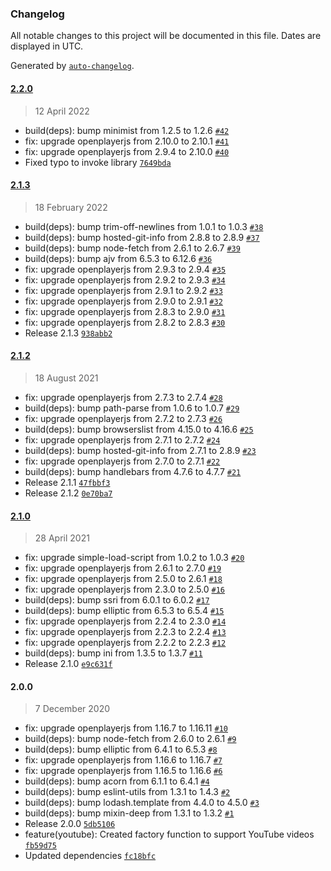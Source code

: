### Changelog

All notable changes to this project will be documented in this file. Dates are displayed in UTC.

Generated by [`auto-changelog`](https://github.com/CookPete/auto-changelog).

#### [2.2.0](https://github.com/openplayerjs/openplayerjs-youtube/compare/2.1.3...2.2.0)

> 12 April 2022

- build(deps): bump minimist from 1.2.5 to 1.2.6 [`#42`](https://github.com/openplayerjs/openplayerjs-youtube/pull/42)
- fix: upgrade openplayerjs from 2.10.0 to 2.10.1 [`#41`](https://github.com/openplayerjs/openplayerjs-youtube/pull/41)
- fix: upgrade openplayerjs from 2.9.4 to 2.10.0 [`#40`](https://github.com/openplayerjs/openplayerjs-youtube/pull/40)
- Fixed typo to invoke library [`7649bda`](https://github.com/openplayerjs/openplayerjs-youtube/commit/7649bda0a8223814dc5d3dc8724100d8ab023758)

#### [2.1.3](https://github.com/openplayerjs/openplayerjs-youtube/compare/2.1.2...2.1.3)

> 18 February 2022

- build(deps): bump trim-off-newlines from 1.0.1 to 1.0.3 [`#38`](https://github.com/openplayerjs/openplayerjs-youtube/pull/38)
- build(deps): bump hosted-git-info from 2.8.8 to 2.8.9 [`#37`](https://github.com/openplayerjs/openplayerjs-youtube/pull/37)
- build(deps): bump node-fetch from 2.6.1 to 2.6.7 [`#39`](https://github.com/openplayerjs/openplayerjs-youtube/pull/39)
- build(deps): bump ajv from 6.5.3 to 6.12.6 [`#36`](https://github.com/openplayerjs/openplayerjs-youtube/pull/36)
- fix: upgrade openplayerjs from 2.9.3 to 2.9.4 [`#35`](https://github.com/openplayerjs/openplayerjs-youtube/pull/35)
- fix: upgrade openplayerjs from 2.9.2 to 2.9.3 [`#34`](https://github.com/openplayerjs/openplayerjs-youtube/pull/34)
- fix: upgrade openplayerjs from 2.9.1 to 2.9.2 [`#33`](https://github.com/openplayerjs/openplayerjs-youtube/pull/33)
- fix: upgrade openplayerjs from 2.9.0 to 2.9.1 [`#32`](https://github.com/openplayerjs/openplayerjs-youtube/pull/32)
- fix: upgrade openplayerjs from 2.8.3 to 2.9.0 [`#31`](https://github.com/openplayerjs/openplayerjs-youtube/pull/31)
- fix: upgrade openplayerjs from 2.8.2 to 2.8.3 [`#30`](https://github.com/openplayerjs/openplayerjs-youtube/pull/30)
- Release 2.1.3 [`938abb2`](https://github.com/openplayerjs/openplayerjs-youtube/commit/938abb254580852c4d75eacbd0ec289177d75a1c)

#### [2.1.2](https://github.com/openplayerjs/openplayerjs-youtube/compare/2.1.0...2.1.2)

> 18 August 2021

- fix: upgrade openplayerjs from 2.7.3 to 2.7.4 [`#28`](https://github.com/openplayerjs/openplayerjs-youtube/pull/28)
- build(deps): bump path-parse from 1.0.6 to 1.0.7 [`#29`](https://github.com/openplayerjs/openplayerjs-youtube/pull/29)
- fix: upgrade openplayerjs from 2.7.2 to 2.7.3 [`#26`](https://github.com/openplayerjs/openplayerjs-youtube/pull/26)
- build(deps): bump browserslist from 4.15.0 to 4.16.6 [`#25`](https://github.com/openplayerjs/openplayerjs-youtube/pull/25)
- fix: upgrade openplayerjs from 2.7.1 to 2.7.2 [`#24`](https://github.com/openplayerjs/openplayerjs-youtube/pull/24)
- build(deps): bump hosted-git-info from 2.7.1 to 2.8.9 [`#23`](https://github.com/openplayerjs/openplayerjs-youtube/pull/23)
- fix: upgrade openplayerjs from 2.7.0 to 2.7.1 [`#22`](https://github.com/openplayerjs/openplayerjs-youtube/pull/22)
- build(deps): bump handlebars from 4.7.6 to 4.7.7 [`#21`](https://github.com/openplayerjs/openplayerjs-youtube/pull/21)
- Release 2.1.1 [`47fbbf3`](https://github.com/openplayerjs/openplayerjs-youtube/commit/47fbbf3260bba680b4b76220d52b8e622edd2d57)
- Release 2.1.2 [`0e70ba7`](https://github.com/openplayerjs/openplayerjs-youtube/commit/0e70ba79ccb17fded750c0951c1d930e70ccdcb3)

#### [2.1.0](https://github.com/openplayerjs/openplayerjs-youtube/compare/2.0.0...2.1.0)

> 28 April 2021

- fix: upgrade simple-load-script from 1.0.2 to 1.0.3 [`#20`](https://github.com/openplayerjs/openplayerjs-youtube/pull/20)
- fix: upgrade openplayerjs from 2.6.1 to 2.7.0 [`#19`](https://github.com/openplayerjs/openplayerjs-youtube/pull/19)
- fix: upgrade openplayerjs from 2.5.0 to 2.6.1 [`#18`](https://github.com/openplayerjs/openplayerjs-youtube/pull/18)
- fix: upgrade openplayerjs from 2.3.0 to 2.5.0 [`#16`](https://github.com/openplayerjs/openplayerjs-youtube/pull/16)
- build(deps): bump ssri from 6.0.1 to 6.0.2 [`#17`](https://github.com/openplayerjs/openplayerjs-youtube/pull/17)
- build(deps): bump elliptic from 6.5.3 to 6.5.4 [`#15`](https://github.com/openplayerjs/openplayerjs-youtube/pull/15)
- fix: upgrade openplayerjs from 2.2.4 to 2.3.0 [`#14`](https://github.com/openplayerjs/openplayerjs-youtube/pull/14)
- fix: upgrade openplayerjs from 2.2.3 to 2.2.4 [`#13`](https://github.com/openplayerjs/openplayerjs-youtube/pull/13)
- fix: upgrade openplayerjs from 2.2.2 to 2.2.3 [`#12`](https://github.com/openplayerjs/openplayerjs-youtube/pull/12)
- build(deps): bump ini from 1.3.5 to 1.3.7 [`#11`](https://github.com/openplayerjs/openplayerjs-youtube/pull/11)
- Release 2.1.0 [`e9c631f`](https://github.com/openplayerjs/openplayerjs-youtube/commit/e9c631f8f9fa0208f61e674a2ee172a60779f6da)

#### 2.0.0

> 7 December 2020

- fix: upgrade openplayerjs from 1.16.7 to 1.16.11 [`#10`](https://github.com/openplayerjs/openplayerjs-youtube/pull/10)
- build(deps): bump node-fetch from 2.6.0 to 2.6.1 [`#9`](https://github.com/openplayerjs/openplayerjs-youtube/pull/9)
- build(deps): bump elliptic from 6.4.1 to 6.5.3 [`#8`](https://github.com/openplayerjs/openplayerjs-youtube/pull/8)
- fix: upgrade openplayerjs from 1.16.6 to 1.16.7 [`#7`](https://github.com/openplayerjs/openplayerjs-youtube/pull/7)
- fix: upgrade openplayerjs from 1.16.5 to 1.16.6 [`#6`](https://github.com/openplayerjs/openplayerjs-youtube/pull/6)
- build(deps): bump acorn from 6.1.1 to 6.4.1 [`#4`](https://github.com/openplayerjs/openplayerjs-youtube/pull/4)
- build(deps): bump eslint-utils from 1.3.1 to 1.4.3 [`#2`](https://github.com/openplayerjs/openplayerjs-youtube/pull/2)
- build(deps): bump lodash.template from 4.4.0 to 4.5.0 [`#3`](https://github.com/openplayerjs/openplayerjs-youtube/pull/3)
- build(deps): bump mixin-deep from 1.3.1 to 1.3.2 [`#1`](https://github.com/openplayerjs/openplayerjs-youtube/pull/1)
- Release 2.0.0 [`5db5106`](https://github.com/openplayerjs/openplayerjs-youtube/commit/5db5106a3c81977db5951e82a996981b8a623bd0)
- feature(youtube): Created factory function to support YouTube videos [`fb59d75`](https://github.com/openplayerjs/openplayerjs-youtube/commit/fb59d75c3b79e01d2d126087a789e252f5a4386e)
- Updated dependencies [`fc18bfc`](https://github.com/openplayerjs/openplayerjs-youtube/commit/fc18bfc2d9779cbffad0a8f20d3b7df5cacf1705)
